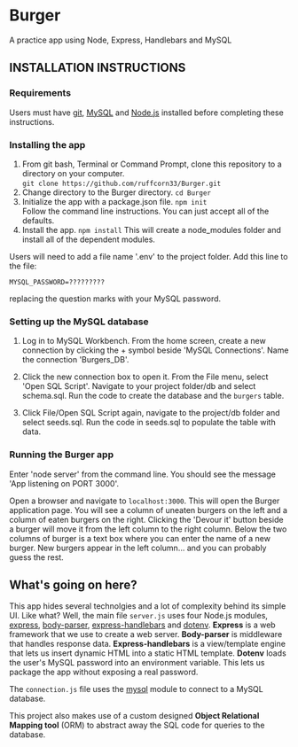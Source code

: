 # **Burger**
A practice app using Node, Express, Handlebars and MySQL

## **INSTALLATION INSTRUCTIONS**

### **Requirements**
Users must have [git](https://git-scm.com/book/en/v2/Getting-Started-Installing-Git), [MySQL](https://www.mysql.com/downloads/) and [Node.js](https://nodejs.org/en/download/) installed before completing these instructions.

### **Installing the app**

1) From git bash, Terminal or Command Prompt, clone this repository to a directory on your computer.  
  ```git clone https://github.com/ruffcorn33/Burger.git```
2) Change directory to the Burger directory.
  ```cd Burger```
3) Initialize the app with a package.json file.
  ```npm init```  
  Follow the command line instructions.  You can just accept all of the defaults.
4) Install the app.
  ```npm install```
  This will create a node_modules folder and install all of the dependent modules.

Users will need to add a file name '.env' to the project folder. 
  Add this line to the file:

  ```MYSQL_PASSWORD=?????????```

  replacing the question marks with your MySQL password.

### **Setting up the MySQL database**

1) Log in to MySQL Workbench.  From the home screen, create a new connection by clicking the + symbol beside 'MySQL Connections'.  Name the connection 'Burgers_DB'.

2) Click the new connection box to open it.  From the File menu, select 'Open SQL Script'.  Navigate to your project folder/db and select schema.sql.  Run the code to create the database and the `burgers` table.

3) Click File/Open SQL Script again, navigate to the project/db folder and select seeds.sql.  Run the code in seeds.sql to populate the table with data.

### **Running the Burger app**

Enter 'node server' from the command line.  You should see the message 'App listening on PORT 3000'.

Open a browser and navigate to `localhost:3000`.  This will open the Burger application page.  You will see a column of uneaten burgers on the left and a column of eaten burgers on the right.  Clicking the 'Devour it' button beside a burger will move it from the left column to the right column.  Below the two columns of burger is a text box where you can enter the name of a new burger.  New burgers appear in the left column... and you can probably guess the rest.

## **What's going on here?**

This app hides several technolgies and a lot of complexity behind its simple UI.  Like what?  Well, the main file `server.js` uses four Node.js modules, [express](https://www.npmjs.com/package/express), [body-parser](https://www.npmjs.com/package/express), [express-handlebars](https://www.npmjs.com/package/express-handlebars) and [dotenv](https://www.npmjs.com/package/dotenv).  **Express** is a web framework that we use to create a web server. **Body-parser** is middleware that handles response data.  **Express-handlebars** is a view/template engine that lets us insert dynamic HTML into a static HTML template.  **Dotenv** loads the user's MySQL password into an environment variable.  This lets us package the app without exposing a real password.

The `connection.js` file uses the [mysql](https://www.npmjs.com/package/mysql) module to connect to a MySQL database.

This project also makes use of a custom designed **Object Relational Mapping tool** (ORM) to abstract away the SQL code for queries to the database.  



